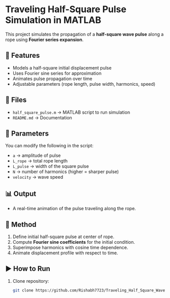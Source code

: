 # Traveling Half-Square Pulse Simulation in MATLAB

This project simulates the propagation of a **half-square wave pulse** along a rope using **Fourier series expansion**.

## 🚀 Features
- Models a half-square initial displacement pulse
- Uses Fourier sine series for approximation
- Animates pulse propagation over time
- Adjustable parameters (rope length, pulse width, harmonics, speed)

## 📂 Files
- `half_square_pulse.m` → MATLAB script to run simulation
- `README.md` → Documentation

## 🔧 Parameters
You can modify the following in the script:
- `a` → amplitude of pulse  
- `L_rope` → total rope length  
- `L_pulse` → width of the square pulse  
- `N` → number of harmonics (higher = sharper pulse)  
- `velocity` → wave speed  

## 📊 Output
- A real-time animation of the pulse traveling along the rope.

## 🧮 Method
1. Define initial half-square pulse at center of rope.
2. Compute **Fourier sine coefficients** for the initial condition.
3. Superimpose harmonics with cosine time dependence.
4. Animate displacement profile with respect to time.

## ▶️ How to Run
1. Clone repository:
   ```bash
   git clone https://github.com/Rishabh7723/Traveling_Half_Square_Wave.git
